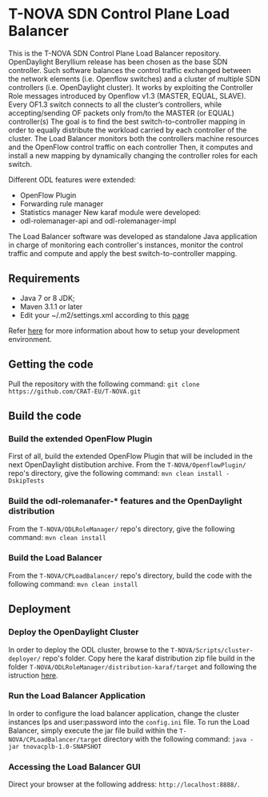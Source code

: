 # T-NOVA SDN Control Plane Load Balancer

This is the T-NOVA SDN Control Plane Load Balancer repository. OpenDaylight Beryllium release has been chosen as the base SDN controller. Such software balances the control traffic exchanged between the network elements (i.e. Openflow switches) and a cluster of multiple  SDN controllers (i.e. OpenDaylight cluster).
It works by exploiting the Controller Role messages introduced by Openflow v1.3 (MASTER, EQUAL, SLAVE). Every OF1.3 switch connects to all the cluster’s controllers, while accepting/sending OF packets only from/to the MASTER (or EQUAL) controller(s)
The goal is to find the best switch-to-controller mapping in order to equally distribute the workload carried by each controller of the cluster. The Load Balancer monitors both the controllers machine resources and the OpenFlow control traffic on each controller Then, it computes and install a new mapping by dynamically changing the controller roles for each switch.

Different ODL features were extended:
  * OpenFlow Plugin
  * Forwarding rule manager
  * Statistics manager
New karaf module were developed:
  * odl-rolemanager-api and odl-rolemanager-impl

The Load Balancer software was developed as standalone Java application in charge of monitoring each controller's instances, monitor the control traffic and compute and apply the best switch-to-controller mapping.

## Requirements
  * Java 7 or 8 JDK;
  * Maven 3.1.1 or later
  * Edit your ~/.m2/settings.xml according to this [page](https://wiki.opendaylight.org/view/GettingStarted:Development_Environment_Setup)

Refer [here](https://wiki.opendaylight.org/view/GettingStarted:Development_Environment_Setup) for more information about how to setup your development environment.

## Getting the code
Pull the repository with the following command: `git clone https://github.com/CRAT-EU/T-NOVA.git`

## Build the code
### Build the extended OpenFlow Plugin
First of all, build the extended OpenFlow Plugin that will be included in the next OpenDaylight distibution archive.
From the `T-NOVA/OpenflowPlugin/` repo's directory, give the following command: `mvn clean install -DskipTests`
### Build the odl-rolemanafer-* features and the OpenDaylight distribution
From the `T-NOVA/ODLRoleManager/` repo's directory, give the following command: `mvn clean install`
### Build the Load Balancer
From the `T-NOVA/CPLoadBalancer/` repo's directory, build the code with the following command: `mvn clean install`

## Deployment

### Deploy the OpenDaylight Cluster
In order to deploy the ODL cluster, browse to the `T-NOVA/Scripts/cluster-deployer/` repo's folder. Copy here the karaf distribution zip file build in the folder `T-NOVA/ODLRoleManager/distribution-karaf/target` and following the istruction [here](https://github.com/CRAT-EU/T-NOVA/tree/master/Scripts/cluster-deployer).

### Run the Load Balancer Application
In order to configure the load balancer application, change the cluster instances Ips and user:password into the `config.ini` file.
To run the Load Balancer, simply execute the jar file build within the `T-NOVA/CPLoadBalancer/target` directory with the following command: `java -jar tnovacplb-1.0-SNAPSHOT`

### Accessing the Load Balancer GUI
Direct your browser at the following address: `http://localhost:8888/`.

